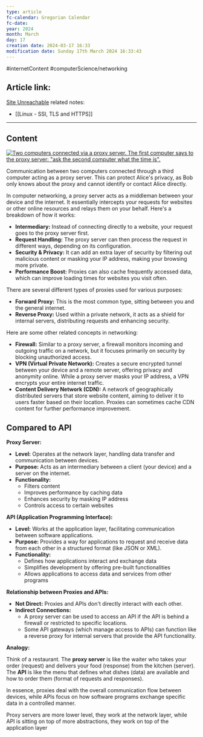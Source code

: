 ```yaml
---
type: article
fc-calendar: Gregorian Calendar
fc-date: 
year: 2024
month: March
day: 17
creation date: 2024-03-17 16:33
modification date: Sunday 17th March 2024 16:33:43
---
```


#internetContent  #computerScience/networking 
## Article link:
[Site Unreachable](https://www.optimalaltruism.com/a-trans-sentientists-manifesto/)
related notes: 
- [[Linux - SSl, TLS and HTTPS]]
_____
## Content

[![Two computers connected via a proxy server. The first computer says to the proxy server: "ask the second computer what the time is".](https://upload.wikimedia.org/wikipedia/commons/thumb/b/bb/Proxy_concept_en.svg/277px-Proxy_concept_en.svg.png)](https://en.wikipedia.org/wiki/File:Proxy_concept_en.svg)

Communication between two computers connected through a third computer acting as a proxy server. This can protect Alice's privacy, as Bob only knows about the proxy and cannot identify or contact Alice directly.

In computer networking, a proxy server acts as a middleman between your device and the internet. It essentially intercepts your requests for websites or other online resources and relays them on your behalf. Here's a breakdown of how it works:

- **Intermediary:** Instead of connecting directly to a website, your request goes to the proxy server first.
- **Request Handling:** The proxy server can then process the request in different ways, depending on its configuration.
- **Security & Privacy:** It can add an extra layer of security by filtering out malicious content or masking your IP address, making your browsing more private.
- **Performance Boost:** Proxies can also cache frequently accessed data, which can improve loading times for websites you visit often.

There are several different types of proxies used for various purposes:

- **Forward Proxy:** This is the most common type, sitting between you and the general internet.
- **Reverse Proxy:** Used within a private network, it acts as a shield for internal servers, distributing requests and enhancing security.

Here are some other related concepts in networking:

- **Firewall:** Similar to a proxy server, a firewall monitors incoming and outgoing traffic on a network, but it focuses primarily on security by blocking unauthorized access.
- **VPN (Virtual Private Network):** Creates a secure encrypted tunnel between your device and a remote server, offering privacy and anonymity online. While a proxy server masks your IP address, a VPN encrypts your entire internet traffic.
- **Content Delivery Network (CDN):** A network of geographically distributed servers that store website content, aiming to deliver it to users faster based on their location. Proxies can sometimes cache CDN content for further performance improvement.

## Compared to API 

**Proxy Server:**

- **Level:** Operates at the network layer, handling data transfer and communication between devices.
- **Purpose:** Acts as an intermediary between a client (your device) and a server on the internet.
- **Functionality:**
    - Filters content
    - Improves performance by caching data
    - Enhances security by masking IP address
    - Controls access to certain websites

**API (Application Programming Interface):**

- **Level:** Works at the application layer, facilitating communication between software applications.
- **Purpose:** Provides a way for applications to request and receive data from each other in a structured format (like JSON or XML).
- **Functionality:**
    - Defines how applications interact and exchange data
    - Simplifies development by offering pre-built functionalities
    - Allows applications to access data and services from other programs

**Relationship between Proxies and APIs:**

- **Not Direct:** Proxies and APIs don't directly interact with each other.
- **Indirect Connections:**
    - A proxy server can be used to access an API if the API is behind a firewall or restricted to specific locations.
    - Some API gateways (which manage access to APIs) can function like a reverse proxy for internal servers that provide the API functionality.

**Analogy:**

Think of a restaurant. The **proxy server** is like the waiter who takes your order (request) and delivers your food (response) from the kitchen (server). The **API** is like the menu that defines what dishes (data) are available and how to order them (format of requests and responses).

In essence, proxies deal with the overall communication flow between devices, while APIs focus on how software programs exchange specific data in a controlled manner.

Proxy servers are more lower level, they work at the network layer, while API is sitting on top of more abstractions, they work on top of the application layer 